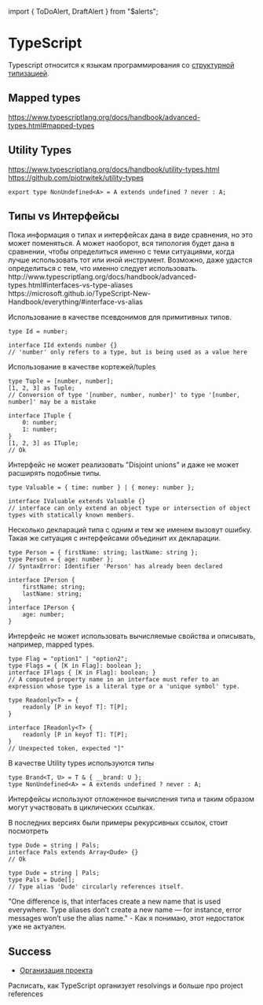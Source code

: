 import { ToDoAlert, DraftAlert } from "$alerts";

<DraftAlert />

# TypeScript

Typescript относится к языкам программирования со [структурной типизацией](/ru/wiki/types).

## Mapped types

<ToDoAlert>https://www.typescriptlang.org/docs/handbook/advanced-types.html#mapped-types</ToDoAlert>

## Utility Types

<ToDoAlert>https://www.typescriptlang.org/docs/handbook/utility-types.html</ToDoAlert>
<ToDoAlert>https://github.com/piotrwitek/utility-types</ToDoAlert>

```tsx
export type NonUndefined<A> = A extends undefined ? never : A;
```

## Типы vs Интерфейсы

<ToDoAlert>
    Пока информация о типах и интерфейсах дана в виде сравнения, но это может поменяться. А может
    наоборот, вся типология будет дана в сравнении, чтобы определиться именно с теми ситуациями,
    когда лучше использовать тот или иной инструмент. Возможно, даже удастся определиться с тем, что
    именно следует использовать.
</ToDoAlert>

<ToDoAlert>
    http://www.typescriptlang.org/docs/handbook/advanced-types.html#interfaces-vs-type-aliases
    https://microsoft.github.io/TypeScript-New-Handbook/everything/#interface-vs-alias
</ToDoAlert>

Использование в качестве псевдонимов для примитивных типов.

```tsx
type Id = number;

interface IId extends number {}
// 'number' only refers to a type, but is being used as a value here
```

Использование в качестве кортежей/tuples

```tsx
type Tuple = [number, number];
[1, 2, 3] as Tuple;
// Conversion of type '[number, number, number]' to type '[number, number]' may be a mistake

interface ITuple {
    0: number;
    1: number;
}
[1, 2, 3] as ITuple;
// Ok
```

Интерфейс не может реализовать "Disjoint unions" и даже не может расширять подобные типы.

```tsx
type Valuable = { time: number } | { money: number };

interface IValuable extends Valuable {}
// interface can only extend an object type or intersection of object types with statically known members.
```

Несколько деклараций типа с одним и тем же именем вызовут ошибку. Такая же ситуация с интерфейсами объединит их декларации.

```tsx
type Person = { firstName: string; lastName: string };
type Person = { age: number };
// SyntaxError: Identifier 'Person' has already been declared

interface IPerson {
    firstName: string;
    lastName: string;
}
interface IPerson {
    age: number;
}
```

Интерфейс не может использовать вычисляемые свойства и описывать, например, mapped types.

```tsx
type Flag = "option1" | "option2";
type Flags = { [K in Flag]: boolean };
interface IFlags { [K in Flag]: boolean; }
// A computed property name in an interface must refer to an expression whose type is a literal type or a 'unique symbol' type.

type Readonly<T> = {
    readonly [P in keyof T]: T[P];
}

interface IReadonly<T> {
    readonly [P in keyof T]: T[P];
}
// Unexpected token, expected "]"
```

В качестве Utility types используются типы

```tsx
type Brand<T, U> = T & { __brand: U };
type NonUndefined<A> = A extends undefined ? never : A;
```

Интерфейсы используют отложенное вычисления типа и таким образом могут участвовать в циклических ссылках.

<ToDoAlert>В последних версиях были примеры рекурсивных ссылок, стоит посмотреть</ToDoAlert>

```tsx
type Dude = string | Pals;
interface Pals extends Array<Dude> {}
// Ok

type Dude = string | Pals;
type Pals = Dude[];
// Type alias 'Dude' circularly references itself.
```

<ToDoAlert>
    "One difference is, that interfaces create a new name that is used everywhere. Type aliases
    don’t create a new name — for instance, error messages won’t use the alias name." - Как я
    понимаю, этот недостаток уже не актуален.
</ToDoAlert>

## Success

-   [Организация проекта](/ru/wiki/typescript/success-project)

<ToDoAlert>
    Расписать, как TypeScript организует resolvings и больше про project references
</ToDoAlert>
